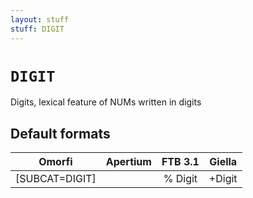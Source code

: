 ```yaml
---
layout: stuff
stuff: DIGIT
---
```

# ` DIGIT `

Digits, lexical feature of NUMs written in digits

## Default formats
| Omorfi | Apertium | FTB 3.1 | Giella |
|:------:|:--------:|:-------:|:------:|
|  [SUBCAT=DIGIT] |   |  % Digit |  +Digit  |

